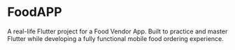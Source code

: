 # FoodAPP
A real-life Flutter project for a Food Vendor App. Built to practice and master Flutter while developing a fully functional mobile food ordering experience.
